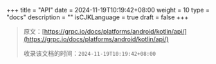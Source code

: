 +++
title = "API"
date = 2024-11-19T10:19:42+08:00
weight = 10
type = "docs"
description = ""
isCJKLanguage = true
draft = false
+++

> 原文：[https://grpc.io/docs/platforms/android/kotlin/api/](https://grpc.io/docs/platforms/android/kotlin/api/)
>
> 收录该文档的时间：`2024-11-19T10:19:42+08:00`
